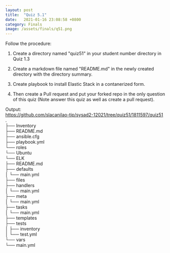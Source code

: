 ```yaml
---
layout: post
title:  "Quiz 5.1"
date:   2021-01-16 23:08:58 +0800
category: Finals
image: /assets/finals/q51.png
---
```

Follow the procedure:

1. Create a directory named "quiz51" in your student number directory in Quiz 1.3

2. Create a markdown file named "README.md" in the newly created directory with the directory summary.

3. Create playbook to install Elastic Stack in a contanerized form.

4. Then create a Pull request and put your forked repo in the only question of this quiz (Note answer this quiz as well as create a pull request).

Output:  
https://github.com/slacanilao-tip/sysad2-12021/tree/quiz51/1811597/quiz51  
.  
├── Inventory  
├── README.md  
├── ansible.cfg  
├── playbook.yml  
└── roles  
    └── Ubuntu  
        └── ELK  
            ├── README.md  
            ├── defaults  
            │   └── main.yml  
            ├── files  
            ├── handlers  
            │   └── main.yml  
            ├── meta  
            │   └── main.yml  
            ├── tasks  
            │   └── main.yml  
            ├── templates  
            ├── tests  
            │   ├── inventory  
            │   └── test.yml  
            └── vars  
                └── main.yml  
